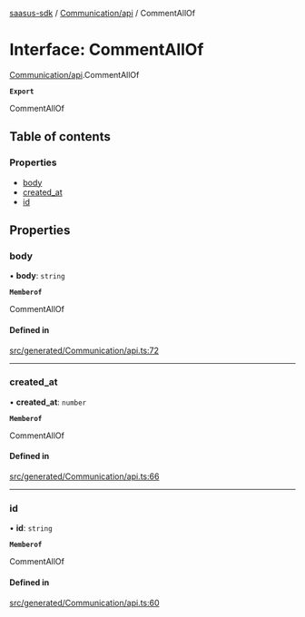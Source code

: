 [saasus-sdk](../README.md) / [Communication/api](../modules/Communication_api.md) / CommentAllOf

# Interface: CommentAllOf

[Communication/api](../modules/Communication_api.md).CommentAllOf

**`Export`**

CommentAllOf

## Table of contents

### Properties

- [body](Communication_api.CommentAllOf.md#body)
- [created\_at](Communication_api.CommentAllOf.md#created_at)
- [id](Communication_api.CommentAllOf.md#id)

## Properties

### body

• **body**: `string`

**`Memberof`**

CommentAllOf

#### Defined in

[src/generated/Communication/api.ts:72](https://github.com/saasus-platform/saasus-sdk-javascript/blob/6b95732/src/generated/Communication/api.ts#L72)

___

### created\_at

• **created\_at**: `number`

**`Memberof`**

CommentAllOf

#### Defined in

[src/generated/Communication/api.ts:66](https://github.com/saasus-platform/saasus-sdk-javascript/blob/6b95732/src/generated/Communication/api.ts#L66)

___

### id

• **id**: `string`

**`Memberof`**

CommentAllOf

#### Defined in

[src/generated/Communication/api.ts:60](https://github.com/saasus-platform/saasus-sdk-javascript/blob/6b95732/src/generated/Communication/api.ts#L60)
